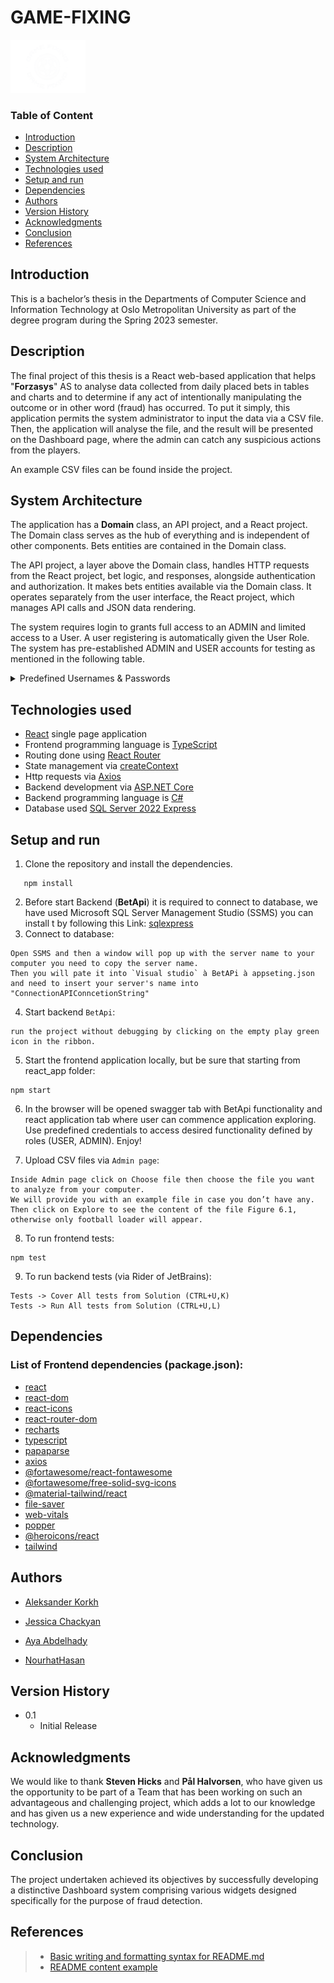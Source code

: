 # GAME-FIXING
<picture>
  <img alt="logo" width=120 src="/react_app/src/styles/images/logo.png">
</picture>

### Table of Content
* [Introduction](#Introduction)
* [Description](#Description)
* [System Architecture](#System-Architecture)
* [Technologies used](#Technologies-used)
* [Setup and run](#Setup-and-run)
* [Dependencies](#Dependencies)
* [Authors](#Authors)
* [Version History](#Version-History)
* [Acknowledgments](#Acknowledgments)
* [Conclusion](#Conclusion)
* [References](#References)

## Introduction
This is a bachelor’s thesis in the Departments of Computer Science and Information Technology at Oslo Metropolitan University as part of the degree program during the Spring 2023 semester.


## Description
The final project of this thesis is a React web-based application that helps "**Forzasys**" AS to analyse data collected from daily placed bets in tables and charts and to determine if any act of intentionally manipulating the outcome or in other word (fraud) has occurred. To put it simply, this application permits the system administrator to input the data via a CSV file. Then, the application will analyse the file, and the result will be presented on the Dashboard page, where the admin can catch any suspicious actions from the players.

An example CSV files can be found inside the project.

## System Architecture

The application has a **Domain** class, an API project, and a React project. The Domain class serves as the hub of everything and is independent of other components. Bets entities are contained in the Domain class.

The API project, a layer above the Domain class, handles HTTP requests from the React project, bet logic, and responses, alongside authentication and authorization. It makes bets entities available via the Domain class. It operates separately from the user interface, the React project, which manages API calls and JSON data rendering.

The system requires login to grants full access to an ADMIN and limited access to a User. A user registering is automatically given the User Role. The system has pre-established ADMIN and USER accounts for testing as mentioned in the following table.

<details>
<summary>Predefined Usernames & Passwords</summary>

| **Username** | **Password** |
|:------------:|:------------:|
|    ADMIN     |    ADMIN     |
|     USER     |     USER     | 

</details>

## Technologies used

* [React](https://react.dev/) single page application
* Frontend programming language is [TypeScript](https://www.typescriptlang.org/)
* Routing done using [React Router](https://reactrouter.com/en/main)
* State management via [createContext](https://react.dev/reference/react/createContext)
* Http requests via [Axios](https://www.npmjs.com/package/axios)
* Backend development via [ASP.NET Core](https://dotnet.microsoft.com/en-us/learn/aspnet/what-is-aspnet-core)
* Backend programming language is [C#](https://learn.microsoft.com/en-us/dotnet/csharp/)
* Database used [SQL Server 2022 Express](https://www.microsoft.com/en-us/sql-server/sql-server-downloads)

## Setup and run
1. Clone the repository and install the dependencies. 
```
   npm install
```
2. Before start Backend (**BetApi**) it is required to connect to database, we have used Microsoft SQL Server Management Studio (SSMS) you can install t by following this Link:
[sqlexpress](https://aka.ms/ssmsfullsetup ) 
3. Connect to database:
```
Open SSMS and then a window will pop up with the server name to your computer you need to copy the server name. 
Then you will pate it into `Visual studio` à BetAPi à appseting.json and need to insert your server's name into 
"ConnectionAPIConncetionString"
```
4. Start backend `BetApi`:
```
run the project without debugging by clicking on the empty play green icon in the ribbon.   
```
5. Start the frontend application locally, but be sure that starting from react_app folder:
```
npm start
```
6. In the browser will be opened swagger tab with BetApi functionality and react application tab where user can commence application exploring. Use predefined credentials to access desired functionality defined by roles (USER, ADMIN). Enjoy!


7. Upload CSV files via `Admin page`:
```
Inside Admin page click on Choose file then choose the file you want to analyze from your computer. 
We will provide you with an example file in case you don’t have any. 
Then click on Explore to see the content of the file Figure 6.1, otherwise only football loader will appear.
```
8. To run frontend tests:
```
npm test
```

9. To run backend tests (via Rider of JetBrains):
```
Tests -> Cover All tests from Solution (CTRL+U,K)
Tests -> Run All tests from Solution (CTRL+U,L)
```


## Dependencies
### List of Frontend dependencies (package.json):
* [react](https://react.dev/)
* [react-dom](https://www.npmjs.com/package/react-dom)
* [react-icons](https://www.npmjs.com/package/react-icons)
* [react-router-dom](https://www.npmjs.com/package/react-router-dom)
* [recharts](https://www.npmjs.com/package/recharts)
* [typescript](https://www.npmjs.com/package/typescript)
* [papaparse](https://www.npmjs.com/package/papaparse)
* [axios](https://www.npmjs.com/package/axios)
* [@fortawesome/react-fontawesome](https://www.npmjs.com/package/@fortawesome/react-fontawesome)
* [@fortawesome/free-solid-svg-icons](https://www.npmjs.com/package/@fortawesome/free-solid-svg-icons)
* [@material-tailwind/react](https://www.npmjs.com/package/@material-tailwind/react)
* [file-saver](https://www.npmjs.com/package/file-saver)
* [web-vitals](https://www.npmjs.com/package/web-vitals)
* [popper](https://www.npmjs.com/package/popper)
* [@heroicons/react](https://www.npmjs.com/package/@heroicons/react)
* [tailwind](https://tailwindcss.com/docs/guides/create-react-app)

## Authors

* [Aleksander Korkh](https://github.com/korkh)

* [Jessica Chackyan](https://github.com/scouca)

* [Aya Abdelhady](https://github.com/aya96m)

* [NourhatHasan](https://github.com/NourhatHasan)


## Version History

* 0.1
    * Initial Release

## Acknowledgments

We would like to thank **Steven Hicks** and **Pål Halvorsen**, who have given us the opportunity to be part of a Team that has been working on such an advantageous and challenging project, which adds a lot to our knowledge and has given us a new experience and wide understanding for the updated technology.

## Conclusion
The project undertaken achieved its objectives by successfully developing a distinctive Dashboard system comprising various widgets designed specifically for the purpose of fraud detection. 

## References
> * [Basic writing and formatting syntax for README.md](https://docs.github.com/en/get-started/writing-on-github/getting-started-with-writing-and-formatting-on-github/basic-writing-and-formatting-syntax)
> * [README content example](https://github.com/lucas-mancini/react-app-readme-example#readme)
